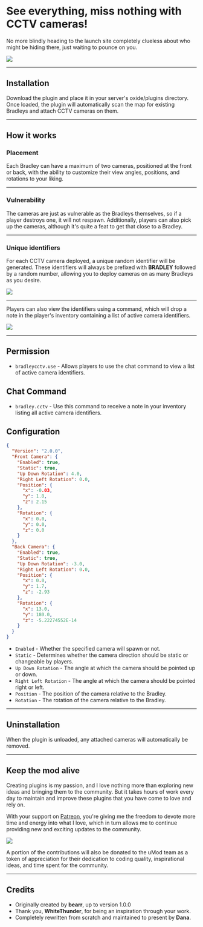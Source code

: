 # See everything, miss nothing with CCTV cameras!
No more blindly heading to the launch site completely clueless about who might be hiding there, just waiting to pounce on you.

![](https://i.imgur.com/ZutJPx4.png)

----

## Installation
Download the plugin and place it in your server's oxide/plugins directory. Once loaded, the plugin will automatically scan the map for existing Bradleys and attach CCTV cameras on them.

----

## How it works

### Placement
Each Bradley can have a maximum of two cameras, positioned at the front or back, with the ability to customize their view angles, positions, and rotations to your liking.

----

### Vulnerability
The cameras are just as vulnerable as the Bradleys themselves, so if a player destroys one, it will not respawn. Additionally, players can also pick up the cameras, although it's quite a feat to get that close to a Bradley.

----

### Unique identifiers
For each CCTV camera deployed, a unique random identifier will be generated. These identifiers will always be prefixed with **BRADLEY** followed by a random number, allowing you to deploy cameras on as many Bradleys as you desire.

![](https://i.imgur.com/EnDkfqK.png)

----

Players can also view the identifiers using a command, which will drop a note in the player's inventory containing a list of active camera identifiers.

![](https://i.imgur.com/qUBCssj.png)

----

## Permission
* `bradleycctv.use` - Allows players to use the chat command to view a list of active camera identifiers.

## Chat Command
* `bradley.cctv` - Use this command to receive a note in your inventory listing all active camera identifiers.


## Configuration
```json
{
  "Version": "2.0.0",
  "Front Camera": {
    "Enabled": true,
    "Static": true,
    "Up Down Rotation": 4.0,
    "Right Left Rotation": 0.0,
    "Position": {
      "x": -0.03,
      "y": 1.8,
      "z": 2.15
    },
    "Rotation": {
      "x": 0.0,
      "y": 0.0,
      "z": 0.0
    }
  },
  "Back Camera": {
    "Enabled": true,
    "Static": true,
    "Up Down Rotation": -3.0,
    "Right Left Rotation": 0.0,
    "Position": {
      "x": 0.0,
      "y": 1.7,
      "z": -2.93
    },
    "Rotation": {
      "x": 13.0,
      "y": 180.0,
      "z": -5.22274552E-14
    }
  }
}
```

* `Enabled` - Whether the specified camera will spawn or not.
* `Static` - Determines whether the camera direction should be static or changeable by players.
* `Up Down Rotation` - The angle at which the camera should be pointed up or down.
* `Right Left Rotation` - The angle at which the camera should be pointed right or left.
* `Position` - The position of the camera relative to the Bradley.
* `Rotation` - The rotation of the camera relative to the Bradley.

----

## Uninstallation
When the plugin is unloaded, any attached cameras will automatically be removed.

---


## Keep the mod alive
Creating plugins is my passion, and I love nothing more than exploring new ideas and bringing them to the community. But it takes hours of work every day to maintain and improve these plugins that you have come to love and rely on.

With your support on [Patreon](https://www.patreon.com/VisEntities), you're  giving me the freedom to devote more time and energy into what I love, which in turn allows me to continue providing new and exciting updates to the community.

![](https://i.imgur.com/EZiy53h.png)

A portion of the contributions will also be donated to the uMod team as a token of appreciation for their dedication to coding quality, inspirational ideas, and time spent for the community.

----

## Credits
* Originally created by **bearr**, up to version 1.0.0
* Thank you, **WhiteThunder**, for being an inspiration through your work.
* Completely rewritten from scratch and maintained to present by **Dana**.